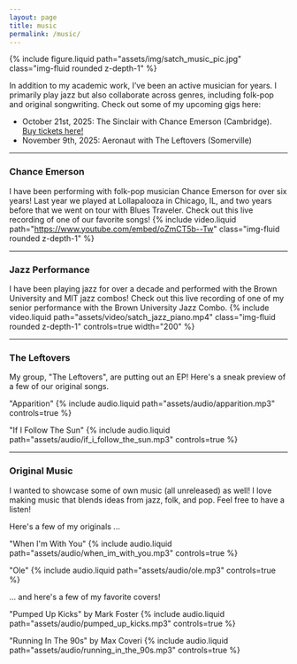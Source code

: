 ```yaml
---
layout: page
title: music
permalink: /music/
---
```


<div class="row">
  <div class="col-sm-4">
    {% include figure.liquid path="assets/img/satch_music_pic.jpg" class="img-fluid rounded z-depth-1" %}
  </div>
  <div class="col-sm-8">
    <p>In addition to my academic work, I’ve been an active musician for years. I primarily play jazz but also collaborate across genres, including folk-pop and original songwriting. Check out some of my upcoming gigs here:</p>
    <ul>
      <li>October 21st, 2025: The Sinclair with Chance Emerson (Cambridge). <a href="https://www.bandsintown.com/e/1036262687?app_id=supertape_f8c3f1a149aaaa4bbd96c837182b1e3e&came_from=706&utm_medium=api&utm_source=public_api&utm_campaign=event" target="_blank">Buy tickets here!</a></li>
      <li>November 9th, 2025: Aeronaut with The Leftovers (Somerville)</li>
    </ul>
  </div>
</div>

---

### Chance Emerson

I have been performing with folk-pop musician Chance Emerson for over six years! Last year we played at Lollapalooza in Chicago, IL, and two years before that we went on tour with Blues Traveler. Check out this live recording of one of our favorite songs! {% include video.liquid path="https://www.youtube.com/embed/oZmCT5b--Tw" class="img-fluid rounded z-depth-1" %}

---

### Jazz Performance

I have been playing jazz for over a decade and performed with the Brown University and MIT jazz combos! Check out this live recording of one of my senior performance with the Brown University Jazz Combo. {% include video.liquid path="assets/video/satch_jazz_piano.mp4" class="img-fluid rounded z-depth-1" controls=true width="200" %}

---

### The Leftovers

My group, "The Leftovers", are putting out an EP! Here's a sneak preview of a few of our original songs.

"Apparition" {% include audio.liquid path="assets/audio/apparition.mp3" controls=true %}

"If I Follow The Sun" {% include audio.liquid path="assets/audio/if_i_follow_the_sun.mp3" controls=true %}

---

### Original Music

I wanted to showcase some of own  music (all unreleased) as well! I love making music that blends ideas from jazz, folk, and pop. Feel free to have a listen!

Here's a few of my originals ...

"When I'm With You" {% include audio.liquid path="assets/audio/when_im_with_you.mp3" controls=true %}

"Ole" {% include audio.liquid path="assets/audio/ole.mp3" controls=true %}

... and here's a few of my favorite covers!

"Pumped Up Kicks" by Mark Foster
{% include audio.liquid path="assets/audio/pumped_up_kicks.mp3" controls=true %}

"Running In The 90s" by Max Coveri {% include audio.liquid path="assets/audio/running_in_the_90s.mp3" controls=true %}